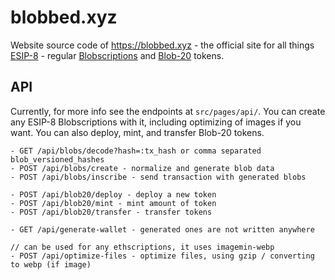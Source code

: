 # blobbed.xyz

Website source code of https://blobbed.xyz - the official site for all things
[ESIP-8](https://docs.ethscriptions.com/esips/esip-8-ethscription-attachments-aka-blobscriptions) -
regular [Blobscriptions](https://github.com/tunnckoCore/blobscriptions) and
[Blob-20](https://github.com/tunnckoCore/blobscriptions/blob/master/blob20.md) tokens.

## API

Currently, for more info see the endpoints at `src/pages/api/`. You can create any ESIP-8
Blobscriptions with it, including optimizing of images if you want. You can also deploy, mint, and
transfer Blob-20 tokens.

```
- GET /api/blobs/decode?hash=:tx_hash or comma separated blob_versioned_hashes
- POST /api/blobs/create - normalize and generate blob data
- POST /api/blobs/inscribe - send transaction with generated blobs

- POST /api/blob20/deploy - deploy a new token
- POST /api/blob20/mint - mint amount of token
- POST /api/blob20/transfer - transfer tokens

- GET /api/generate-wallet - generated ones are not written anywhere

// can be used for any ethscriptions, it uses imagemin-webp
- POST /api/optimize-files - optimize files, using gzip / converting to webp (if image)
```
